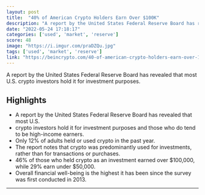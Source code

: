 ```yaml
---
layout: post
title:  "40% of American Crypto Holders Earn Over $100K"
description: "A report by the United States Federal Reserve Board has revealed that most U.S. crypto investors hold it for investment purposes."
date: "2022-05-24 17:18:17"
categories: ['used', 'market', 'reserve']
score: 48
image: "https://i.imgur.com/praDZQu.jpg"
tags: ['used', 'market', 'reserve']
link: "https://beincrypto.com/40-of-american-crypto-holders-earn-over-100k-says-federal-reserve-board/"
---
```


A report by the United States Federal Reserve Board has revealed that most U.S. crypto investors hold it for investment purposes.

## Highlights

- A report by the United States Federal Reserve Board has revealed that most U.S.
- crypto investors hold it for investment purposes and those who do tend to be high-income earners.
- Only 12% of adults held or used crypto in the past year.
- The report notes that crypto was predominantly used for investments, rather than for transactions or purchases.
- 46% of those who held crypto as an investment earned over $100,000, while 29% earn under $50,000.
- Overall financial well-being is the highest it has been since the survey was first conducted in 2013.

---
